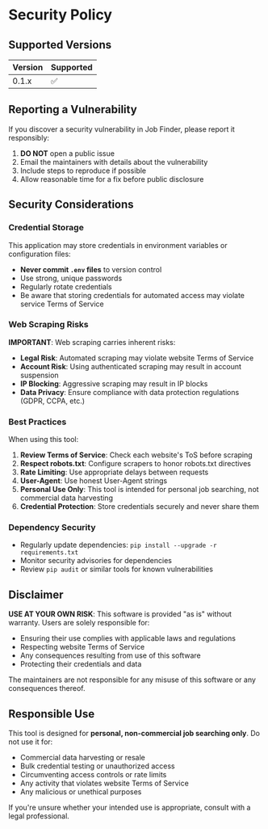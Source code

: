 # Security Policy

## Supported Versions

| Version | Supported          |
| ------- | ------------------ |
| 0.1.x   | :white_check_mark: |

## Reporting a Vulnerability

If you discover a security vulnerability in Job Finder, please report it responsibly:

1. **DO NOT** open a public issue
2. Email the maintainers with details about the vulnerability
3. Include steps to reproduce if possible
4. Allow reasonable time for a fix before public disclosure

## Security Considerations

### Credential Storage

This application may store credentials in environment variables or configuration files:

- **Never commit `.env` files** to version control
- Use strong, unique passwords
- Regularly rotate credentials
- Be aware that storing credentials for automated access may violate service Terms of Service

### Web Scraping Risks

**IMPORTANT**: Web scraping carries inherent risks:

- **Legal Risk**: Automated scraping may violate website Terms of Service
- **Account Risk**: Using authenticated scraping may result in account suspension
- **IP Blocking**: Aggressive scraping may result in IP blocks
- **Data Privacy**: Ensure compliance with data protection regulations (GDPR, CCPA, etc.)

### Best Practices

When using this tool:

1. **Review Terms of Service**: Check each website's ToS before scraping
2. **Respect robots.txt**: Configure scrapers to honor robots.txt directives
3. **Rate Limiting**: Use appropriate delays between requests
4. **User-Agent**: Use honest User-Agent strings
5. **Personal Use Only**: This tool is intended for personal job searching, not commercial data harvesting
6. **Credential Protection**: Store credentials securely and never share them

### Dependency Security

- Regularly update dependencies: `pip install --upgrade -r requirements.txt`
- Monitor security advisories for dependencies
- Review `pip audit` or similar tools for known vulnerabilities

## Disclaimer

**USE AT YOUR OWN RISK**: This software is provided "as is" without warranty. Users are solely responsible for:

- Ensuring their use complies with applicable laws and regulations
- Respecting website Terms of Service
- Any consequences resulting from use of this software
- Protecting their credentials and data

The maintainers are not responsible for any misuse of this software or any consequences thereof.

## Responsible Use

This tool is designed for **personal, non-commercial job searching only**. Do not use it for:

- Commercial data harvesting or resale
- Bulk credential testing or unauthorized access
- Circumventing access controls or rate limits
- Any activity that violates website Terms of Service
- Any malicious or unethical purposes

If you're unsure whether your intended use is appropriate, consult with a legal professional.
